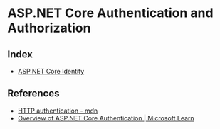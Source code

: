 # ASP.NET Core Authentication and Authorization

## Index

- [ASP.NET Core Identity](./identity/README.md)


## References

- [HTTP authentication - mdn](https://developer.mozilla.org/ja/docs/Web/HTTP/Authentication)
- [Overview of ASP.NET Core Authentication | Microsoft Learn](https://learn.microsoft.com/ja-jp/aspnet/core/security/authentication)
